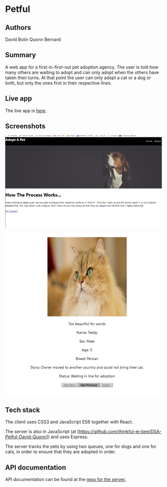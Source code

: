 # Petful

## Authors

David Bolin
Quonn Bernard

## Summary
A web app for a first-in-first-out pet adoption agency. The user is told how many others are waiting to adopt and can only adopt when the others have taken their turns. At that point the user can only adopt a cat or a dog or both, but only the ones first in their respective lines.


## Live app

The live app is [here](https://petful.davidbolin1016.now.sh/).

## Screenshots
![Landing Page](screenshots/ScreenClip.png)

![Adoption Page](screenshots/ScreenClip2.png)

## Tech stack

The client uses CSS3 and JavaScript ES6 together with React.

The server is also in JavaScript (at [https://github.com/thinkful-ei-bee/DSA-Petful-David-Quonn]) and uses Express.

The server tracks the pets by using two queues, one for dogs and one for cats, in order to ensure that they are adopted in order.

## API documentation

API documentation can be found at the [repo for the server.](https://github.com/thinkful-ei-bee/DSA-Petful-David-Quonn) 